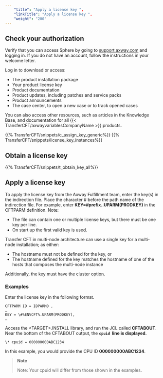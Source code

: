 ```yaml
---
    "title": "Apply a license key ",
    "linkTitle": "Apply a license key ",
    "weight": "200"
---
```

Check your authorization
------------------------

Verify that you can access Sphere by going to [support.axway.com](https://support.axway.com/) and logging in. If you do not have an account, follow the instructions in your welcome letter.

Log in to download or access:

- The product installation package
- Your product license key
- Product documentation
- Product updates, including patches and service packs
- Product announcements
- The case center, to open a new case or to track opened cases

You can also access other resources, such as articles in the Knowledge Base, and documentation for all {{< TransferCFT/axwayvariablesCompanyName  >}} products.

{{% TransferCFT/snippets/c_assign_key_generic%}}
{{% TransferCFT/snippets/license_key_instances%}}

Obtain a license key
--------------------

{{% TransferCFT/snippets/t_obtain_key_all%}}
<span id="Apply"></span>

Apply a license key
-------------------

To apply the license key from the Axway Fulfillment team, enter the key(s) in the indirection file. Place the character \# before the path name of the indirection file. For example, enter **KEY=\#prefix..UPARM(PRODKEY)** in the CFTPARM definition. Note:

- The file can contain one or multiple license keys, but there must be one key per line.
- On start up the first valid key is used.

Transfer CFT in multi-node architecture can use a single key for a multi-node installation; as either:

- The hostname must not be defined for the key, or
- The hostname defined for the key matches the hostname of one of the hosts that composes the multi-node instance

Additionally, the key must have the cluster option.

### Examples

Enter the license key in the following format.

```
CFTPARM ID = IDPARM0 ,
…
KEY = \#%ENVCFT%.UPARM(PRODKEY),
…
```

Access the &lt;TARGET&gt;.INSTALL library, and run the JCL called **CFTABOUT**. Near the bottom of the CFTABOUT output, the **`cpuid `line is displayed.**  

```
\* cpuid = 000000000ABC1234
```

In this example, you would provide the CPU ID **000000000ABC1234**.

> **Note**
>
> Note: Your cpuid will differ from those shown in the examples.
